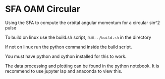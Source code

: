# SFA OAM Circular
Using the SFA to compute the orbital angular momentum for a circular sin^2 pulse

To build on linux use the build.sh script, run:
`./build.sh` in the directory

If not on linux run the python command inside the build script.

You must have python and cython installed for this to work.


The data processing and plotting can be found in the python notebook. It is recommend to use jupyter lap and anaconda to view this.
